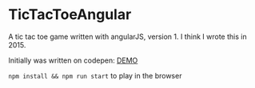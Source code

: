 # TicTacToeAngular
A tic tac toe game written with angularJS, version 1. I think I wrote this in 2015.

Initially was written on codepen: <a href="http://codepen.io/thelifenadine/pen/yyXWOJ">DEMO</a>


`npm install && npm run start` to play in the browser
